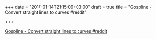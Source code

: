 +++
date = "2017-01-14T21:15:09+03:00"
draft = true
title = "Gospline - Convert straight lines to curves  #reddit"

+++

<p><a href="https://t.co/8CJ4EoQ3J0">Gospline - Convert straight lines to curves  #reddit</a></p>

